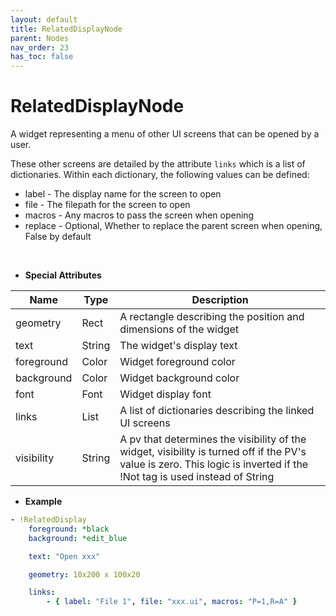 ```yaml
---
layout: default
title: RelatedDisplayNode
parent: Nodes
nav_order: 23
has_toc: false
---
```



<a id="RelatedDisplayNode"></a>

# RelatedDisplayNode

A widget representing a menu of other UI screens that can be opened by a user.

These other screens are detailed by the attribute `links` which is a list of
dictionaries. Within each dictionary, the following values can be defined:

* label  - The display name for the screen to open
* file   - The filepath for the screen to open
* macros - Any macros to pass the screen when opening
* replace - Optional, Whether to replace the parent screen when opening, False by default

<br>

* **Special Attributes**

|    Name    |  Type  | Description|
|------------|--------|------------|
| geometry   | Rect   | A rectangle describing the position and dimensions of the widget |
| text       | String | The widget's display text |
| foreground | Color  | Widget foreground color |
| background | Color  | Widget background color |
| font       | Font   | Widget display font |
| links      | List   | A list of dictionaries describing the linked UI screens |
| visibility | String | A pv that determines the visibility of the widget, visibility is turned off if the PV's value is zero. This logic is inverted if the !Not tag is used instead of String |


* **Example**

```yaml
- !RelatedDisplay
    foreground: *black
    background: *edit_blue

    text: "Open xxx"

    geometry: 10x200 x 100x20

    links:
        - { label: "File 1", file: "xxx.ui", macros: "P=1,R=A" }
```

